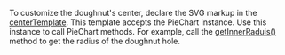 To customize the doughnut's center, declare the SVG markup in the [centerTemplate](/Documentation/ApiReference/UI_Components/dxPieChart/Configuration/#centerTemplate). This template accepts the PieChart instance. Use this instance to call PieChart methods. For example, call the [getInnerRaduis()](/Documentation/ApiReference/UI_Components/dxPieChart/Methods/#getInnerRadius) method to get the radius of the doughnut hole.